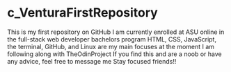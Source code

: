 # c_VenturaFirstRepository
This is my first repository on GitHub
I am currently enrolled at ASU online in the full-stack web developer bachelors program
HTML, CSS, JavaScript, the terminal, GitHub, and Linux are my main focuses at the moment
I am following along with TheOdinProject 
If you find this and are a noob or have any advice, feel free to message me
Stay focused friends!!
